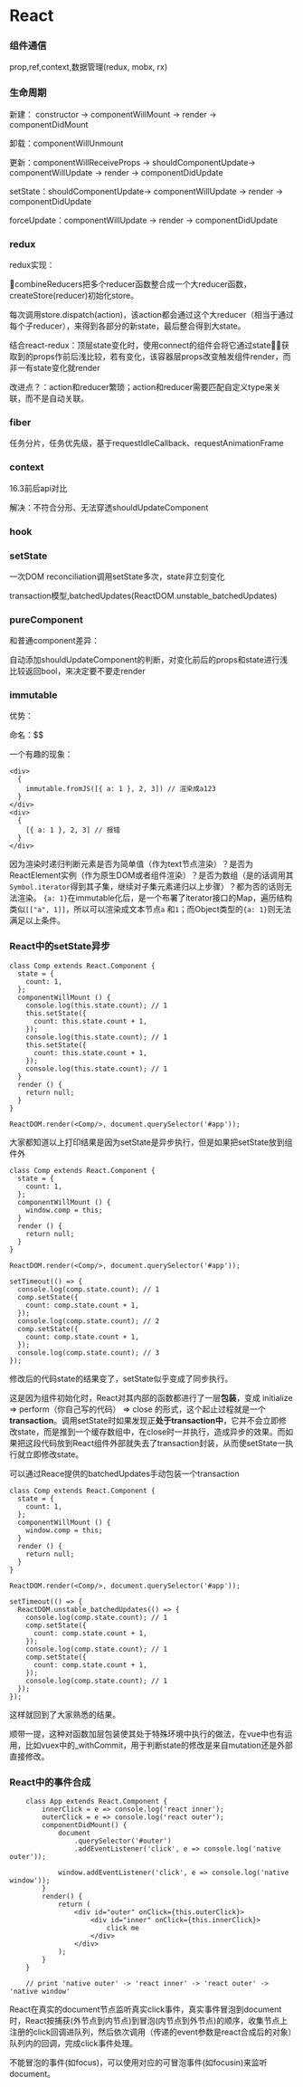 
# React

### 组件通信

prop,ref,context,数据管理(redux, mobx, rx)

### 生命周期

新建： constructor -> componentWillMount -> render -> componentDidMount

卸载：componentWillUnmount

更新：componentWillReceiveProps -> shouldComponentUpdate-> componentWillUpdate -> render -> componentDidUpdate

setState：shouldComponentUpdate-> componentWillUpdate -> render -> componentDidUpdate

forceUpdate：componentWillUpdate -> render -> componentDidUpdate

### redux

redux实现：

combineReducers把多个reducer函数整合成一个大reducer函数，createStore(reducer)初始化store。

每次调用store.dispatch(action)，该action都会通过这个大reducer（相当于通过每个子reducer），来得到各部分的新state，最后整合得到大state。

结合react-redux：顶层state变化时，使用connect的组件会将它通过state获取到的props作前后浅比较，若有变化，该容器层props改变触发组件render，而非一有state变化就render

改进点？：action和reducer繁琐；action和reducer需要匹配自定义type来关联，而不是自动关联。

### fiber

任务分片，任务优先级，基于requestIdleCallback、requestAnimationFrame

### context

16.3前后api对比

解决：不符合分形、无法穿透shouldUpdateComponent

### hook

### setState

一次DOM reconciliation调用setState多次，state非立刻变化

transaction模型,batchedUpdates(ReactDOM.unstable_batchedUpdates)

### pureComponent

和普通component差异：

自动添加shouldUpdateComponent的判断，对变化前后的props和state进行浅比较返回bool，来决定要不要走render

### immutable

优势：

命名：$$

一个有趣的现象：

	<div>
	  {
	    immutable.fromJS([{ a: 1 }, 2, 3]) // 渲染成a123
	  }
	</div>
	<div>
	  {
	    [{ a: 1 }, 2, 3] // 报错
	  }
	</div>

因为渲染时递归判断元素是否为简单值（作为text节点渲染）？是否为ReactElement实例（作为原生DOM或者组件渲染）？是否为数组（是的话调用其`Symbol.iterator`得到其子集，继续对子集元素递归以上步骤）？都为否的话则无法渲染。
`{a: 1}`在immutable化后，是一个布署了iterator接口的Map，遍历结构类似`[["a", 1]]`，所以可以渲染成文本节点`a` 和`1`；而Object类型的`{a: 1}`则无法满足以上条件。




### React中的setState异步

	
	class Comp extends React.Component {
	  state = {
	    count: 1,
	  };
	  componentWillMount () {
	    console.log(this.state.count); // 1
	    this.setState({
	      count: this.state.count + 1,
	    });
	    console.log(this.state.count); // 1
	    this.setState({
	      count: this.state.count + 1,
	    });
	    console.log(this.state.count); // 1
	  }
	  render () {
	    return null;
	  }
	}

	ReactDOM.render(<Comp/>, document.querySelector('#app'));
	
大家都知道以上打印结果是因为setState是异步执行，但是如果把setState放到组件外
	
	class Comp extends React.Component {
	  state = {
	    count: 1,
	  };
	  componentWillMount () {
	    window.comp = this;
	  }
	  render () {
	    return null;
	  }
	}

	ReactDOM.render(<Comp/>, document.querySelector('#app'));
	
	setTimeout(() => {
	  console.log(comp.state.count); // 1
	  comp.setState({
	    count: comp.state.count + 1,
	  });
	  console.log(comp.state.count); // 2
	  comp.setState({
	    count: comp.state.count + 1,
	  });
	  console.log(comp.state.count); // 3
	});

修改后的代码state的结果变了，setState似乎变成了同步执行。

这是因为组件初始化时，React对其内部的函数都进行了一层**包装**，变成 initialize => perform（你自己写的代码） => close 的形式，这个起止过程就是一个**transaction**。调用setState时如果发现正**处于transaction中**，它并不会立即修改state，而是推到一个缓存数组中，在close时一并执行，造成异步的效果。而如果把这段代码放到React组件外部就失去了transaction封装，从而使setState一执行就立即修改state。

可以通过Reace提供的batchedUpdates手动包装一个transaction

	class Comp extends React.Component {
	  state = {
	    count: 1,
	  };
	  componentWillMount () {
	    window.comp = this;
	  }
	  render () {
	    return null;
	  }
	}

	ReactDOM.render(<Comp/>, document.querySelector('#app'));
	
	setTimeout(() => {
	  ReactDOM.unstable_batchedUpdates(() => {
	    console.log(comp.state.count); // 1
	    comp.setState({
	      count: comp.state.count + 1,
	    });
	    console.log(comp.state.count); // 1
	    comp.setState({
	      count: comp.state.count + 1,
	    });
	    console.log(comp.state.count); // 1	  
	  });
	});

这样就回到了大家熟悉的结果。

顺带一提，这种对函数加层包装使其处于特殊环境中执行的做法，在vue中也有运用，比如vuex中的_withCommit，用于判断state的修改是来自mutation还是外部直接修改。

### React中的事件合成

		class App extends React.Component {
			innerClick = e => console.log('react inner');
			outerClick = e => console.log('react outer');
			componentDidMount() {
				document
					.querySelector('#outer')
					.addEventListener('click', e => console.log('native outer'));

				window.addEventListener('click', e => console.log('native window'));
			}
			render() {
				return (
					<div id="outer" onClick={this.outerClick}>
						<div id="inner" onClick={this.innerClick}>
							click me
						</div>
					</div>
				);
			}
		}

		// print 'native outer' -> 'react inner' -> 'react outer' -> 'native window'

React在真实的document节点监听真实click事件，真实事件冒泡到document时，React按捕获(外节点到内节点)到冒泡(内节点到外节点)的顺序，收集节点上注册的click回调进队列，然后依次调用（传递的event参数是react合成后的对象）队列内的回调，完成click事件处理。

不能冒泡的事件(如focus)，可以使用对应的可冒泡事件(如focusin)来监听document。

